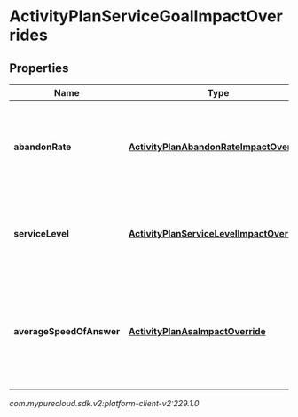 # ActivityPlanServiceGoalImpactOverrides


## Properties

| Name | Type | Description | Notes |
| ------------ | ------------- | ------------- | ------------- |
| **abandonRate** | [**ActivityPlanAbandonRateImpactOverride**](ActivityPlanAbandonRateImpactOverride) | Abandon rate service goal override for the associated activity plan |  |
| **serviceLevel** | [**ActivityPlanServiceLevelImpactOverride**](ActivityPlanServiceLevelImpactOverride) | Service level goal override for the associated activity plan |  |
| **averageSpeedOfAnswer** | [**ActivityPlanAsaImpactOverride**](ActivityPlanAsaImpactOverride) | Average speed of answer service goal override for the associated activity plan |  |




_com.mypurecloud.sdk.v2:platform-client-v2:229.1.0_
